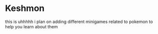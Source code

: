 # Keshmon
this is uhhhhh i plan on adding different minigames related to pokemon to help you learn about them